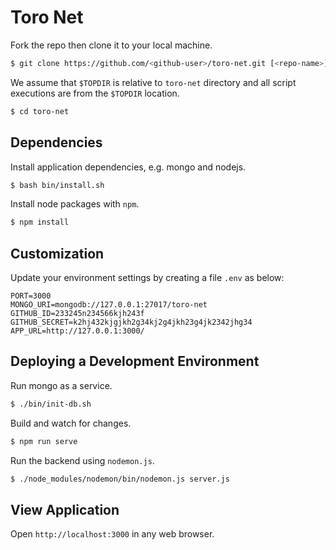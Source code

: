 # Toro Net

Fork the repo then clone it to your local machine.

```bash
$ git clone https://github.com/<github-user>/toro-net.git [<repo-name>]
```

We assume that `$TOPDIR` is relative to `toro-net` directory and all script executions are from the `$TOPDIR` location.

```bash
$ cd toro-net
```

## Dependencies

Install application dependencies, e.g. mongo and nodejs.

```bash
$ bash bin/install.sh
```

Install node packages with `npm`.

```bash
$ npm install
``` 

## Customization

Update your environment settings by creating a file `.env` as below:

```
PORT=3000
MONGO_URI=mongodb://127.0.0.1:27017/toro-net
GITHUB_ID=233245n234566kjh243f
GITHUB_SECRET=k2hj432kjgjkh2g34kj2g4jkh23g4jk2342jhg34
APP_URL=http://127.0.0.1:3000/
```

## Deploying a Development Environment

Run mongo as a service.  

```bash
$ ./bin/init-db.sh
```

Build and watch for changes.

```bash
$ npm run serve
```

Run the backend using `nodemon.js`.

```bash
$ ./node_modules/nodemon/bin/nodemon.js server.js
```

## View Application

Open `http://localhost:3000` in any web browser.
